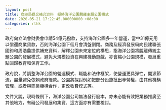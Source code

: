 ```yaml
---
layout: post
title: 商經局提交補充資料　擬將海洋公園脫離主題公園模式
date: 2020-05-21 17:22:45.000000000 +08:00
categories: rthk
---
```


政府向立法會財委會申請54億元撥款，支持海洋公園多一年營運，當中31億元用以償還商業貸款，否則海洋公園下個月會清盤倒閉。商務及經濟發展局向民建聯張國鈞和周浩鼎提供補充資料，解釋公園未來定位的構思，指海洋公園將脫離傳統主題公園的發展模式，避免大規模投資在興建機動遊戲，亦會縮小公園規模，發展重點回歸教育和保育工作。

政府說，將調整海洋公園的營運模式、職能和法律框架，使營運更具彈性，開源節流，盡量避免依賴政府撥款。公園將探討例如把部分設施批出專營權，由其他機構管理，或者與商業機構合作，更改收費模式等。

文件又說，現時條例下，海洋公園公司無法發行股本，亦未必能有效把業務推廣至其他地方，有礙公司發展和集資，這方面亦有需要檢討。
